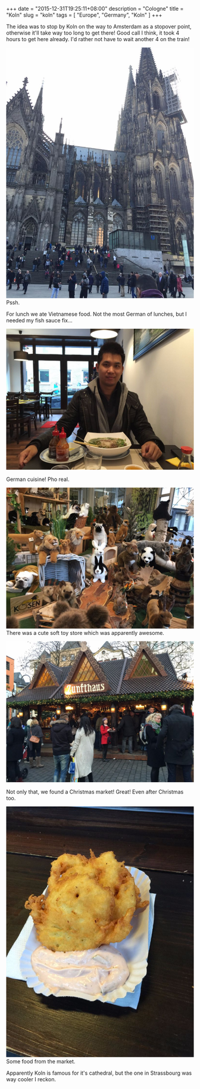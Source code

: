 +++
date = "2015-12-31T19:25:11+08:00"
description = "Cologne"
title = "Koln"
slug = "koln"
tags = [ "Europe", "Germany", "Koln" ]
+++

The idea was to stop by Koln on the way to Amsterdam as a stopover point, otherwise it'll take way too long to get there! Good call I think, it took 4 hours to get here already. I'd rather not have to wait another 4 on the train!

![Cathedral](/images/2015/12/Koln01.jpg)
Pssh.

For lunch we ate Vietnamese food. Not the most German of lunches, but I needed my fish sauce fix...

![Lunch](/images/2015/12/Koln02.jpg)

German cuisine! Pho real.

![Shop](/images/2015/12/Koln03.jpg)
There was a cute soft toy store which was apparently awesome.

![Christmas Market](/images/2015/12/Koln05.jpg)

Not only that, we found a Christmas market! Great! Even after Christmas too.

![Christmas Market Food](/images/2015/12/Koln04.jpg)
Some food from the market.

Apparently Koln is famous for it's cathedral, but the one in Strassbourg was way cooler I reckon.
